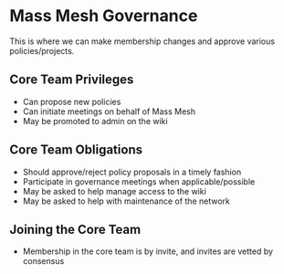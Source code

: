 # Mass Mesh Governance

This is where we can make membership changes and approve various policies/projects.

## Core Team Privileges
- Can propose new policies
- Can initiate meetings on behalf of Mass Mesh
- May be promoted to admin on the wiki

## Core Team Obligations
- Should approve/reject policy proposals in a timely fashion
- Participate in governance meetings when applicable/possible
- May be asked to help manage access to the wiki
- May be asked to help with maintenance of the network

## Joining the Core Team
- Membership in the core team is by invite, and invites are vetted by consensus
